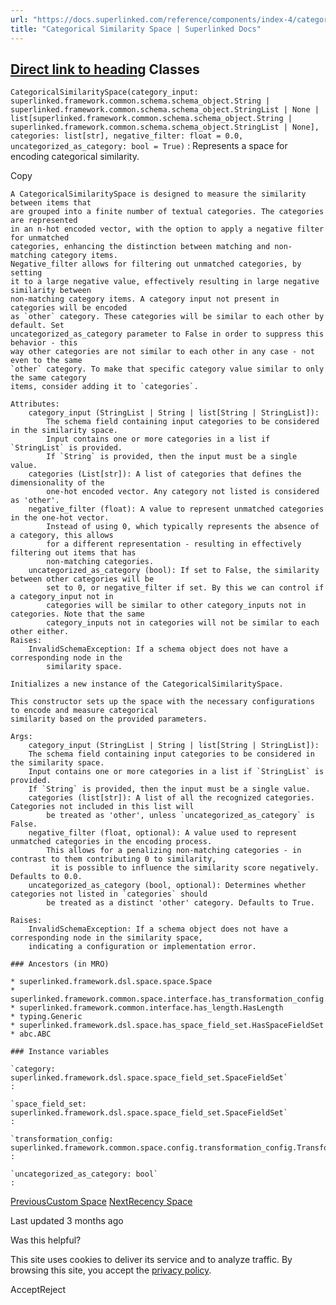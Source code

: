 ```yaml
---
url: "https://docs.superlinked.com/reference/components/index-4/categorical_similarity_space"
title: "Categorical Similarity Space | Superlinked Docs"
---
```


## [Direct link to heading](https://docs.superlinked.com/reference/components/index-4/categorical_similarity_space\#classes)    Classes

`CategoricalSimilaritySpace(category_input: superlinked.framework.common.schema.schema_object.String | superlinked.framework.common.schema.schema_object.StringList | None | list[superlinked.framework.common.schema.schema_object.String | superlinked.framework.common.schema.schema_object.StringList | None], categories: list[str], negative_filter: float = 0.0, uncategorized_as_category: bool = True)` : Represents a space for encoding categorical similarity.

Copy

```inline-grid min-w-full grid-cols-[auto_1fr] [count-reset:line] print:whitespace-pre-wrap
A CategoricalSimilaritySpace is designed to measure the similarity between items that
are grouped into a finite number of textual categories. The categories are represented
in an n-hot encoded vector, with the option to apply a negative filter for unmatched
categories, enhancing the distinction between matching and non-matching category items.
Negative_filter allows for filtering out unmatched categories, by setting
it to a large negative value, effectively resulting in large negative similarity between
non-matching category items. A category input not present in categories will be encoded
as `other` category. These categories will be similar to each other by default. Set
uncategorized_as_category parameter to False in order to suppress this behavior - this
way other categories are not similar to each other in any case - not even to the same
`other` category. To make that specific category value similar to only the same category
items, consider adding it to `categories`.

Attributes:
    category_input (StringList | String | list[String | StringList]):
        The schema field containing input categories to be considered in the similarity space.
        Input contains one or more categories in a list if `StringList` is provided.
        If `String` is provided, then the input must be a single value.
    categories (List[str]): A list of categories that defines the dimensionality of the
        one-hot encoded vector. Any category not listed is considered as 'other'.
    negative_filter (float): A value to represent unmatched categories in the one-hot vector.
        Instead of using 0, which typically represents the absence of a category, this allows
        for a different representation - resulting in effectively filtering out items that has
        non-matching categories.
    uncategorized_as_category (bool): If set to False, the similarity between other categories will be
        set to 0, or negative_filter if set. By this we can control if a category_input not in
        categories will be similar to other category_inputs not in categories. Note that the same
        category_inputs not in categories will not be similar to each other either.
Raises:
    InvalidSchemaException: If a schema object does not have a corresponding node in the
        similarity space.

Initializes a new instance of the CategoricalSimilaritySpace.

This constructor sets up the space with the necessary configurations to encode and measure categorical
similarity based on the provided parameters.

Args:
    category_input (StringList | String | list[String | StringList]):
    The schema field containing input categories to be considered in the similarity space.
    Input contains one or more categories in a list if `StringList` is provided.
    If `String` is provided, then the input must be a single value.
    categories (list[str]): A list of all the recognized categories. Categories not included in this list will
        be treated as 'other', unless `uncategorized_as_category` is False.
    negative_filter (float, optional): A value used to represent unmatched categories in the encoding process.
        This allows for a penalizing non-matching categories - in contrast to them contributing 0 to similarity,
         it is possible to influence the similarity score negatively. Defaults to 0.0.
    uncategorized_as_category (bool, optional): Determines whether categories not listed in `categories` should
        be treated as a distinct 'other' category. Defaults to True.

Raises:
    InvalidSchemaException: If a schema object does not have a corresponding node in the similarity space,
    indicating a configuration or implementation error.

### Ancestors (in MRO)

* superlinked.framework.dsl.space.space.Space
* superlinked.framework.common.space.interface.has_transformation_config.HasTransformationConfig
* superlinked.framework.common.interface.has_length.HasLength
* typing.Generic
* superlinked.framework.dsl.space.has_space_field_set.HasSpaceFieldSet
* abc.ABC

### Instance variables

`category: superlinked.framework.dsl.space.space_field_set.SpaceFieldSet`
:

`space_field_set: superlinked.framework.dsl.space.space_field_set.SpaceFieldSet`
:

`transformation_config: superlinked.framework.common.space.config.transformation_config.TransformationConfig[superlinked.framework.common.data_types.Vector, list[str]]`
:

`uncategorized_as_category: bool`
:
```

[PreviousCustom Space](https://docs.superlinked.com/reference/components/index-4/custom_space) [NextRecency Space](https://docs.superlinked.com/reference/components/index-4/recency_space)

Last updated 3 months ago

Was this helpful?

This site uses cookies to deliver its service and to analyze traffic. By browsing this site, you accept the [privacy policy](https://superlinked.com/policies/privacy-policy).

AcceptReject